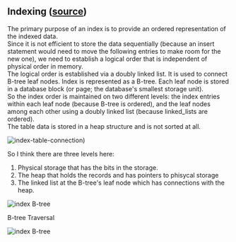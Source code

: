## Indexing ([source](https://use-the-index-luke.com/))
The primary purpose of an index is to provide an ordered representation of the indexed data.  
Since it is not efficient to store the data sequentially (because an insert statement would need to move the following entries to make room for the new one), we need to establish a logical order that is independent of physical order in memory.  
The logical order is established via a doubly linked list. It is used to connect B-tree leaf nodes. Index is represented as a B-tree. Each leaf node is stored in a database block (or page; the database's smallest storage unit).  
So the index order is maintained on two different levels: the index entries within each leaf node (because B-tree is ordered), and the leaf nodes among each other using a doubly linked list (because linked_lists are ordered).  
The table data is stored in a heap structure and is not sorted at all. 

![index-table-connection](https://use-the-index-luke.com/static/fig01_01_index_leaf_nodes.en.MMHwYDFb.png))

So I think there are three levels here: 
1. Physical storage that has the bits in the storage.
2. The heap that holds the records and has pointers to phisycal storage
3. The linked list at the B-tree's leaf node which has connections with the heap.

![index B-tree](https://use-the-index-luke.com/static/fig01_02_tree_structure.en.BdEzalqw.png)

B-tree Traversal

![index B-tree](https://use-the-index-luke.com/static/fig01_03_tree_traversal.en.niC7Q5jq.png)
